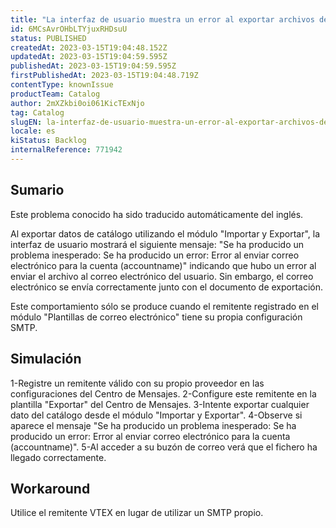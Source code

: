 ```yaml
---
title: "La interfaz de usuario muestra un error al exportar archivos de catálogo si el remitente de la plantilla de correo electrónico tiene su propio SMTP."
id: 6MCsAvrOHbLTYjuxRHDsuU
status: PUBLISHED
createdAt: 2023-03-15T19:04:48.152Z
updatedAt: 2023-03-15T19:04:59.595Z
publishedAt: 2023-03-15T19:04:59.595Z
firstPublishedAt: 2023-03-15T19:04:48.719Z
contentType: knownIssue
productTeam: Catalog
author: 2mXZkbi0oi061KicTExNjo
tag: Catalog
slugEN: la-interfaz-de-usuario-muestra-un-error-al-exportar-archivos-de-catalogo-si-el-remitente-de-la-plantilla-de-correo-electronico-tiene-su-propio-smtp
locale: es
kiStatus: Backlog
internalReference: 771942
---
```


## Sumario

<div class="alert alert-info">
  <p>Este problema conocido ha sido traducido automáticamente del inglés.</p>
</div>



Al exportar datos de catálogo utilizando el módulo "Importar y Exportar", la interfaz de usuario mostrará el siguiente mensaje: "Se ha producido un problema inesperado: Se ha producido un error: Error al enviar correo electrónico para la cuenta (accountname)" indicando que hubo un error al enviar el archivo al correo electrónico del usuario. Sin embargo, el correo electrónico se envía correctamente junto con el documento de exportación.

Este comportamiento sólo se produce cuando el remitente registrado en el módulo "Plantillas de correo electrónico" tiene su propia configuración SMTP.


##

## Simulación



1-Registre un remitente válido con su propio proveedor en las configuraciones del Centro de Mensajes.
2-Configure este remitente en la plantilla "Exportar" del Centro de Mensajes.
3-Intente exportar cualquier dato del catálogo desde el módulo "Importar y Exportar".
4-Observe si aparece el mensaje "Se ha producido un problema inesperado: Se ha producido un error: Error al enviar correo electrónico para la cuenta (accountname)".
5-Al acceder a su buzón de correo verá que el fichero ha llegado correctamente.



## Workaround



Utilice el remitente VTEX en lugar de utilizar un SMTP propio.





